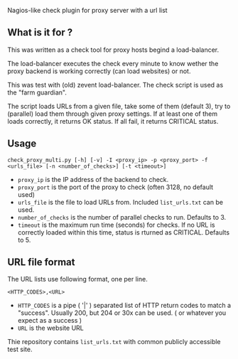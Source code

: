 
Nagios-like check plugin for proxy server with a url list

## What is it for ?

This was written as a check tool for proxy hosts begind a load-balancer.

The load-balancer executes the check every minute to know wether the proxy
backend is working correctly (can load websites) or not.

This was test with (old) zevent load-balancer. The check script is used as the
"farm guardian". 

The script loads URLs from a given file, take some of them (default 3), try to
(parallel) load them through given proxy settings. If at least one of them
loads correctly, it returns OK status. If all fail, it returns CRITICAL status.

## Usage

    check_proxy_multi.py [-h] [-v] -I <proxy_ip> -p <proxy_port> -f <urls_file> [-n <number_of_checks>] [-t <timeout>]

  * `proxy_ip` is the IP address of the backend to check.
  * `proxy_port` is the port of the proxy to check (often 3128, no default used)
  * `urls_file` is the file to load URLs from. Included `list_urls.txt` can be used.
  * `number_of_checks` is the number of parallel checks to run. Defaults to 3.
  * `timeout` is the maximum run time (seconds) for checks. If no URL is
    correctly loaded within this time, status is rturned as CRITICAL. Defaults
    to 5.

## URL file format

The URL lists use following format, one per line.

    <HTTP_CODES>,<URL>

  * `HTTP_CODES` is a pipe ( '|' ) separated list of HTTP return codes to match
    a "success". Usually 200, but 204 or 30x can be used. ( or whatever you
    expect as a success )
  * `URL` is the website URL

Thie repository contains `list_urls.txt` with common publicly accessible test site.


